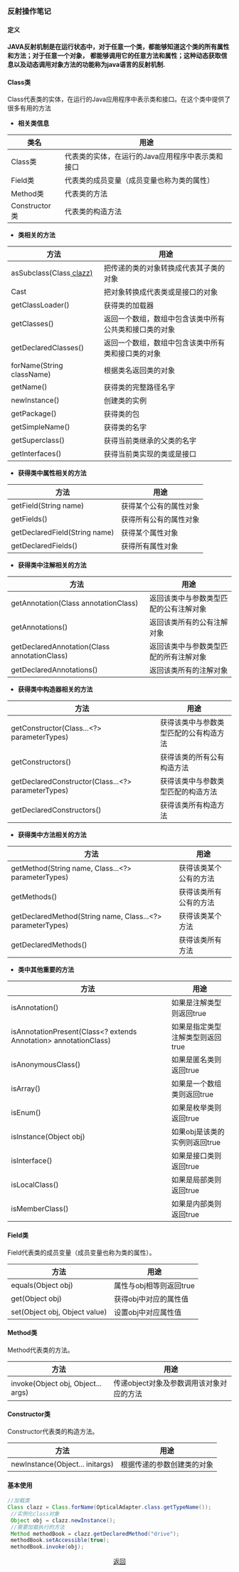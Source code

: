 ### 反射操作笔记 
#### 定义
**JAVA反射机制是在运行状态中，对于任意一个类，都能够知道这个类的所有属性和方法；对于任意一个对象，**
**都能够调用它的任意方法和属性；这种动态获取信息以及动态调用对象方法的功能称为java语言的反射机制.**



#### Class类

Class代表类的实体，在运行的Java应用程序中表示类和接口。在这个类中提供了很多有用的方法

- **相关类信息**

| 类名          | 用途                                             |
| ------------- | ------------------------------------------------ |
| Class类       | 代表类的实体，在运行的Java应用程序中表示类和接口 |
| Field类       | 代表类的成员变量（成员变量也称为类的属性）       |
| Method类      | 代表类的方法                                     |
| Constructor类 | 代表类的构造方法                                 |

- **类相关的方法**

| 方法                       | 用途                                                   |
| -------------------------- | ------------------------------------------------------ |
| asSubclass(Class<U> clazz) | 把传递的类的对象转换成代表其子类的对象                 |
| Cast                       | 把对象转换成代表类或是接口的对象                       |
| getClassLoader()           | 获得类的加载器                                         |
| getClasses()               | 返回一个数组，数组中包含该类中所有公共类和接口类的对象 |
| getDeclaredClasses()       | 返回一个数组，数组中包含该类中所有类和接口类的对象     |
| forName(String className)  | 根据类名返回类的对象                                   |
| getName()                  | 获得类的完整路径名字                                   |
| newInstance()              | 创建类的实例                                           |
| getPackage()               | 获得类的包                                             |
| getSimpleName()            | 获得类的名字                                           |
| getSuperclass()            | 获得当前类继承的父类的名字                             |
| getInterfaces()            | 获得当前类实现的类或是接口                             |

- **获得类中属性相关的方法**

| 方法                          | 用途                   |
| ----------------------------- | ---------------------- |
| getField(String name)         | 获得某个公有的属性对象 |
| getFields()                   | 获得所有公有的属性对象 |
| getDeclaredField(String name) | 获得某个属性对象       |
| getDeclaredFields()           | 获得所有属性对象       |

- **获得类中注解相关的方法**

| 方法                                            | 用途                                   |
| ----------------------------------------------- | -------------------------------------- |
| getAnnotation(Class<A> annotationClass)         | 返回该类中与参数类型匹配的公有注解对象 |
| getAnnotations()                                | 返回该类所有的公有注解对象             |
| getDeclaredAnnotation(Class<A> annotationClass) | 返回该类中与参数类型匹配的所有注解对象 |
| getDeclaredAnnotations()                        | 返回该类所有的注解对象                 |

- **获得类中构造器相关的方法**

| 方法                                               | 用途                                   |
| -------------------------------------------------- | -------------------------------------- |
| getConstructor(Class...<?> parameterTypes)         | 获得该类中与参数类型匹配的公有构造方法 |
| getConstructors()                                  | 获得该类的所有公有构造方法             |
| getDeclaredConstructor(Class...<?> parameterTypes) | 获得该类中与参数类型匹配的构造方法     |
| getDeclaredConstructors()                          | 获得该类所有构造方法                   |

- **获得类中方法相关的方法**

| 方法                                                       | 用途                   |
| ---------------------------------------------------------- | ---------------------- |
| getMethod(String name, Class...<?> parameterTypes)         | 获得该类某个公有的方法 |
| getMethods()                                               | 获得该类所有公有的方法 |
| getDeclaredMethod(String name, Class...<?> parameterTypes) | 获得该类某个方法       |
| getDeclaredMethods()                                       | 获得该类所有方法       |

- **类中其他重要的方法**

| 方法                                                         | 用途                             |
| ------------------------------------------------------------ | -------------------------------- |
| isAnnotation()                                               | 如果是注解类型则返回true         |
| isAnnotationPresent(Class<? extends Annotation> annotationClass) | 如果是指定类型注解类型则返回true |
| isAnonymousClass()                                           | 如果是匿名类则返回true           |
| isArray()                                                    | 如果是一个数组类则返回true       |
| isEnum()                                                     | 如果是枚举类则返回true           |
| isInstance(Object obj)                                       | 如果obj是该类的实例则返回true    |
| isInterface()                                                | 如果是接口类则返回true           |
| isLocalClass()                                               | 如果是局部类则返回true           |
| isMemberClass()                                              | 如果是内部类则返回true           |

#### Field类

Field代表类的成员变量（成员变量也称为类的属性）。

| 方法                          | 用途                    |
| ----------------------------- | ----------------------- |
| equals(Object obj)            | 属性与obj相等则返回true |
| get(Object obj)               | 获得obj中对应的属性值   |
| set(Object obj, Object value) | 设置obj中对应属性值     |

#### Method类

Method代表类的方法。

| 方法                               | 用途                                     |
| ---------------------------------- | ---------------------------------------- |
| invoke(Object obj, Object... args) | 传递object对象及参数调用该对象对应的方法 |

#### Constructor类

Constructor代表类的构造方法。

| 方法                            | 用途                       |
| ------------------------------- | -------------------------- |
| newInstance(Object... initargs) | 根据传递的参数创建类的对象 |



#### 基本使用

```java
//加载类 
Class clazz = Class.forName(OpticalAdapter.class.getTypeName());
 //实例化class对象 
 Object obj = clazz.newInstance();
 //需要加载执行的方法 
 Method methodBook = clazz.getDeclaredMethod("drive");
 methodBook.setAccessible(true);
 methodBook.invoke(obj);
```

[<center>返回</center>](../javase_menu.md)